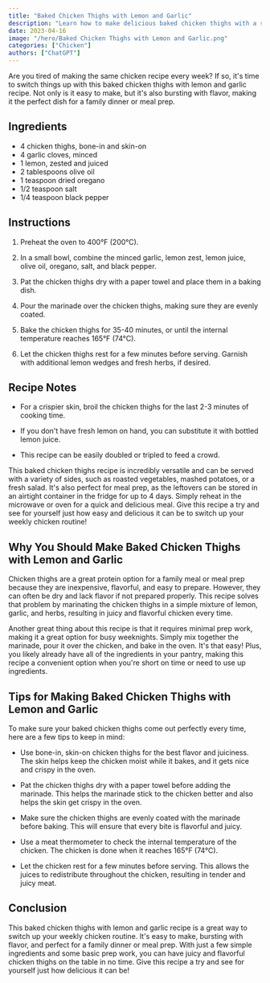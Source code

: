 ```yaml
---
title: "Baked Chicken Thighs with Lemon and Garlic"
description: "Learn how to make delicious baked chicken thighs with a simple lemon and garlic marinade. This recipe is easy to follow and perfect for a family dinner or meal prep."
date: 2023-04-16
image: "/hero/Baked Chicken Thighs with Lemon and Garlic.png"
categories: ["Chicken"]
authors: ["ChatGPT"]
---
```


Are you tired of making the same chicken recipe every week? If so, it's time to switch things up with this baked chicken thighs with lemon and garlic recipe. Not only is it easy to make, but it's also bursting with flavor, making it the perfect dish for a family dinner or meal prep.

## Ingredients

- 4 chicken thighs, bone-in and skin-on
- 4 garlic cloves, minced
- 1 lemon, zested and juiced
- 2 tablespoons olive oil
- 1 teaspoon dried oregano
- 1/2 teaspoon salt
- 1/4 teaspoon black pepper

## Instructions

1.  Preheat the oven to 400°F (200°C).

2.  In a small bowl, combine the minced garlic, lemon zest, lemon juice, olive oil, oregano, salt, and black pepper.

3.  Pat the chicken thighs dry with a paper towel and place them in a baking dish.

4.  Pour the marinade over the chicken thighs, making sure they are evenly coated.

5.  Bake the chicken thighs for 35-40 minutes, or until the internal temperature reaches 165°F (74°C).

6.  Let the chicken thighs rest for a few minutes before serving. Garnish with additional lemon wedges and fresh herbs, if desired.

## Recipe Notes

- For a crispier skin, broil the chicken thighs for the last 2-3 minutes of cooking time.

- If you don't have fresh lemon on hand, you can substitute it with bottled lemon juice.

- This recipe can be easily doubled or tripled to feed a crowd.

This baked chicken thighs recipe is incredibly versatile and can be served with a variety of sides, such as roasted vegetables, mashed potatoes, or a fresh salad. It's also perfect for meal prep, as the leftovers can be stored in an airtight container in the fridge for up to 4 days. Simply reheat in the microwave or oven for a quick and delicious meal. Give this recipe a try and see for yourself just how easy and delicious it can be to switch up your weekly chicken routine!

## Why You Should Make Baked Chicken Thighs with Lemon and Garlic

Chicken thighs are a great protein option for a family meal or meal prep because they are inexpensive, flavorful, and easy to prepare. However, they can often be dry and lack flavor if not prepared properly. This recipe solves that problem by marinating the chicken thighs in a simple mixture of lemon, garlic, and herbs, resulting in juicy and flavorful chicken every time.

Another great thing about this recipe is that it requires minimal prep work, making it a great option for busy weeknights. Simply mix together the marinade, pour it over the chicken, and bake in the oven. It's that easy! Plus, you likely already have all of the ingredients in your pantry, making this recipe a convenient option when you're short on time or need to use up ingredients.

## Tips for Making Baked Chicken Thighs with Lemon and Garlic

To make sure your baked chicken thighs come out perfectly every time, here are a few tips to keep in mind:

- Use bone-in, skin-on chicken thighs for the best flavor and juiciness. The skin helps keep the chicken moist while it bakes, and it gets nice and crispy in the oven.

- Pat the chicken thighs dry with a paper towel before adding the marinade. This helps the marinade stick to the chicken better and also helps the skin get crispy in the oven.

- Make sure the chicken thighs are evenly coated with the marinade before baking. This will ensure that every bite is flavorful and juicy.

- Use a meat thermometer to check the internal temperature of the chicken. The chicken is done when it reaches 165°F (74°C).

- Let the chicken rest for a few minutes before serving. This allows the juices to redistribute throughout the chicken, resulting in tender and juicy meat.

## Conclusion

This baked chicken thighs with lemon and garlic recipe is a great way to switch up your weekly chicken routine. It's easy to make, bursting with flavor, and perfect for a family dinner or meal prep. With just a few simple ingredients and some basic prep work, you can have juicy and flavorful chicken thighs on the table in no time. Give this recipe a try and see for yourself just how delicious it can be!
